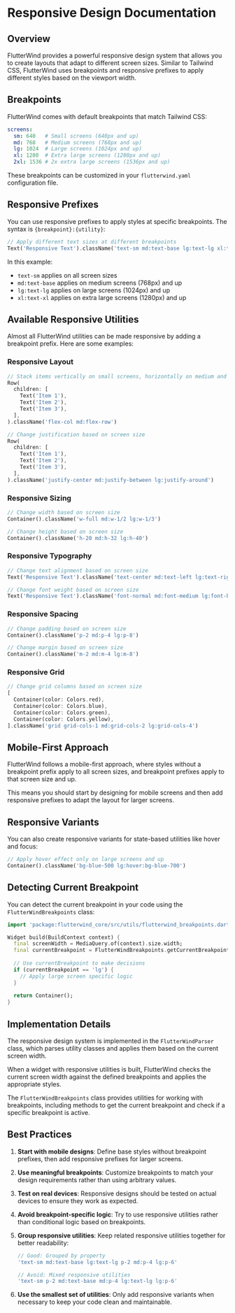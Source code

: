 # Responsive Design Documentation

## Overview

FlutterWind provides a powerful responsive design system that allows you to create layouts that adapt to different screen sizes. Similar to Tailwind CSS, FlutterWind uses breakpoints and responsive prefixes to apply different styles based on the viewport width.

## Breakpoints

FlutterWind comes with default breakpoints that match Tailwind CSS:

```yaml
screens:
  sm: 640   # Small screens (640px and up)
  md: 768   # Medium screens (768px and up)
  lg: 1024  # Large screens (1024px and up)
  xl: 1280  # Extra large screens (1280px and up)
  2xl: 1536 # 2x extra large screens (1536px and up)
```

These breakpoints can be customized in your `flutterwind.yaml` configuration file.

## Responsive Prefixes

You can use responsive prefixes to apply styles at specific breakpoints. The syntax is `{breakpoint}:{utility}`:

```dart
// Apply different text sizes at different breakpoints
Text('Responsive Text').className('text-sm md:text-base lg:text-lg xl:text-xl')
```

In this example:
- `text-sm` applies on all screen sizes
- `md:text-base` applies on medium screens (768px) and up
- `lg:text-lg` applies on large screens (1024px) and up
- `xl:text-xl` applies on extra large screens (1280px) and up

## Available Responsive Utilities

Almost all FlutterWind utilities can be made responsive by adding a breakpoint prefix. Here are some examples:

### Responsive Layout

```dart
// Stack items vertically on small screens, horizontally on medium and up
Row(
  children: [
    Text('Item 1'),
    Text('Item 2'),
    Text('Item 3'),
  ],
).className('flex-col md:flex-row')

// Change justification based on screen size
Row(
  children: [
    Text('Item 1'),
    Text('Item 2'),
    Text('Item 3'),
  ],
).className('justify-center md:justify-between lg:justify-around')
```

### Responsive Sizing

```dart
// Change width based on screen size
Container().className('w-full md:w-1/2 lg:w-1/3')

// Change height based on screen size
Container().className('h-20 md:h-32 lg:h-40')
```

### Responsive Typography

```dart
// Change text alignment based on screen size
Text('Responsive Text').className('text-center md:text-left lg:text-right')

// Change font weight based on screen size
Text('Responsive Text').className('font-normal md:font-medium lg:font-bold')
```

### Responsive Spacing

```dart
// Change padding based on screen size
Container().className('p-2 md:p-4 lg:p-8')

// Change margin based on screen size
Container().className('m-2 md:m-4 lg:m-8')
```

### Responsive Grid

```dart
// Change grid columns based on screen size
[
  Container(color: Colors.red),
  Container(color: Colors.blue),
  Container(color: Colors.green),
  Container(color: Colors.yellow),
].className('grid grid-cols-1 md:grid-cols-2 lg:grid-cols-4')
```

## Mobile-First Approach

FlutterWind follows a mobile-first approach, where styles without a breakpoint prefix apply to all screen sizes, and breakpoint prefixes apply to that screen size and up.

This means you should start by designing for mobile screens and then add responsive prefixes to adapt the layout for larger screens.

## Responsive Variants

You can also create responsive variants for state-based utilities like hover and focus:

```dart
// Apply hover effect only on large screens and up
Container().className('bg-blue-500 lg:hover:bg-blue-700')
```

## Detecting Current Breakpoint

You can detect the current breakpoint in your code using the `FlutterWindBreakpoints` class:

```dart
import 'package:flutterwind_core/src/utils/flutterwind_breakpoints.dart';

Widget build(BuildContext context) {
  final screenWidth = MediaQuery.of(context).size.width;
  final currentBreakpoint = FlutterWindBreakpoints.getCurrentBreakpoint(screenWidth);
  
  // Use currentBreakpoint to make decisions
  if (currentBreakpoint == 'lg') {
    // Apply large screen specific logic
  }
  
  return Container();
}
```

## Implementation Details

The responsive design system is implemented in the `FlutterWindParser` class, which parses utility classes and applies them based on the current screen width.

When a widget with responsive utilities is built, FlutterWind checks the current screen width against the defined breakpoints and applies the appropriate styles.

The `FlutterWindBreakpoints` class provides utilities for working with breakpoints, including methods to get the current breakpoint and check if a specific breakpoint is active.

## Best Practices

1. **Start with mobile designs**: Define base styles without breakpoint prefixes, then add responsive prefixes for larger screens.

2. **Use meaningful breakpoints**: Customize breakpoints to match your design requirements rather than using arbitrary values.

3. **Test on real devices**: Responsive designs should be tested on actual devices to ensure they work as expected.

4. **Avoid breakpoint-specific logic**: Try to use responsive utilities rather than conditional logic based on breakpoints.

5. **Group responsive utilities**: Keep related responsive utilities together for better readability:

   ```dart
   // Good: Grouped by property
   'text-sm md:text-base lg:text-lg p-2 md:p-4 lg:p-6'
   
   // Avoid: Mixed responsive utilities
   'text-sm p-2 md:text-base md:p-4 lg:text-lg lg:p-6'
   ```

6. **Use the smallest set of utilities**: Only add responsive variants when necessary to keep your code clean and maintainable.